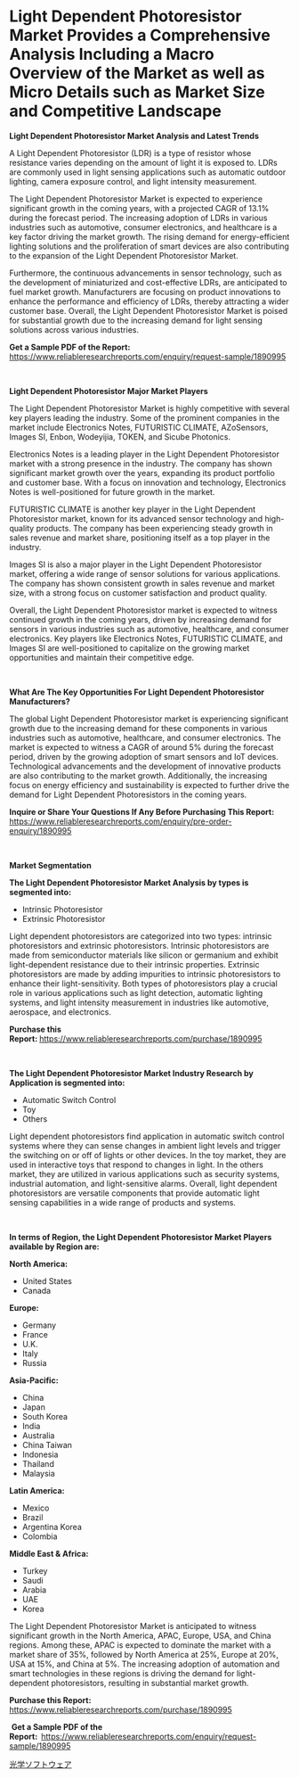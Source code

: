 <p><h1>Light Dependent Photoresistor Market Provides a Comprehensive Analysis Including a Macro Overview of the Market as well as Micro Details such as Market Size and Competitive Landscape</h1></p><p><strong>Light Dependent Photoresistor Market Analysis and Latest Trends</strong></p>
<p><p>A Light Dependent Photoresistor (LDR) is a type of resistor whose resistance varies depending on the amount of light it is exposed to. LDRs are commonly used in light sensing applications such as automatic outdoor lighting, camera exposure control, and light intensity measurement.</p><p>The Light Dependent Photoresistor Market is expected to experience significant growth in the coming years, with a projected CAGR of 13.1% during the forecast period. The increasing adoption of LDRs in various industries such as automotive, consumer electronics, and healthcare is a key factor driving the market growth. The rising demand for energy-efficient lighting solutions and the proliferation of smart devices are also contributing to the expansion of the Light Dependent Photoresistor Market.</p><p>Furthermore, the continuous advancements in sensor technology, such as the development of miniaturized and cost-effective LDRs, are anticipated to fuel market growth. Manufacturers are focusing on product innovations to enhance the performance and efficiency of LDRs, thereby attracting a wider customer base. Overall, the Light Dependent Photoresistor Market is poised for substantial growth due to the increasing demand for light sensing solutions across various industries.</p></p>
<p><strong>Get a Sample PDF of the Report:&nbsp;</strong> <a href="https://www.reliableresearchreports.com/enquiry/request-sample/1890995">https://www.reliableresearchreports.com/enquiry/request-sample/1890995</a></p>
<p>&nbsp;</p>
<p><strong>Light Dependent Photoresistor Major Market Players</strong></p>
<p><p>The Light Dependent Photoresistor Market is highly competitive with several key players leading the industry. Some of the prominent companies in the market include Electronics Notes, FUTURISTIC CLIMATE, AZoSensors, Images SI, Enbon, Wodeyijia, TOKEN, and Sicube Photonics.</p><p>Electronics Notes is a leading player in the Light Dependent Photoresistor market with a strong presence in the industry. The company has shown significant market growth over the years, expanding its product portfolio and customer base. With a focus on innovation and technology, Electronics Notes is well-positioned for future growth in the market.</p><p>FUTURISTIC CLIMATE is another key player in the Light Dependent Photoresistor market, known for its advanced sensor technology and high-quality products. The company has been experiencing steady growth in sales revenue and market share, positioning itself as a top player in the industry.</p><p>Images SI is also a major player in the Light Dependent Photoresistor market, offering a wide range of sensor solutions for various applications. The company has shown consistent growth in sales revenue and market size, with a strong focus on customer satisfaction and product quality.</p><p>Overall, the Light Dependent Photoresistor market is expected to witness continued growth in the coming years, driven by increasing demand for sensors in various industries such as automotive, healthcare, and consumer electronics. Key players like Electronics Notes, FUTURISTIC CLIMATE, and Images SI are well-positioned to capitalize on the growing market opportunities and maintain their competitive edge.</p></p>
<p>&nbsp;</p>
<p><strong>What Are The Key Opportunities For Light Dependent Photoresistor Manufacturers?</strong></p>
<p><p>The global Light Dependent Photoresistor market is experiencing significant growth due to the increasing demand for these components in various industries such as automotive, healthcare, and consumer electronics. The market is expected to witness a CAGR of around 5% during the forecast period, driven by the growing adoption of smart sensors and IoT devices. Technological advancements and the development of innovative products are also contributing to the market growth. Additionally, the increasing focus on energy efficiency and sustainability is expected to further drive the demand for Light Dependent Photoresistors in the coming years.</p></p>
<p><strong>Inquire or Share Your Questions If Any Before Purchasing This Report:</strong> <a href="https://www.reliableresearchreports.com/enquiry/pre-order-enquiry/1890995">https://www.reliableresearchreports.com/enquiry/pre-order-enquiry/1890995</a></p>
<p>&nbsp;</p>
<p><strong>Market Segmentation</strong></p>
<p><strong>The Light Dependent Photoresistor Market Analysis by types is segmented into:</strong></p>
<p><ul><li>Intrinsic Photoresistor</li><li>Extrinsic Photoresistor</li></ul></p>
<p><p>Light dependent photoresistors are categorized into two types: intrinsic photoresistors and extrinsic photoresistors. Intrinsic photoresistors are made from semiconductor materials like silicon or germanium and exhibit light-dependent resistance due to their intrinsic properties. Extrinsic photoresistors are made by adding impurities to intrinsic photoresistors to enhance their light-sensitivity. Both types of photoresistors play a crucial role in various applications such as light detection, automatic lighting systems, and light intensity measurement in industries like automotive, aerospace, and electronics.</p></p>
<p><strong>Purchase this Report:&nbsp;</strong><a href="https://www.reliableresearchreports.com/purchase/1890995">https://www.reliableresearchreports.com/purchase/1890995</a></p>
<p>&nbsp;</p>
<p><strong>The Light Dependent Photoresistor Market Industry Research by Application is segmented into:</strong></p>
<p><ul><li>Automatic Switch Control</li><li>Toy</li><li>Others</li></ul></p>
<p><p>Light dependent photoresistors find application in automatic switch control systems where they can sense changes in ambient light levels and trigger the switching on or off of lights or other devices. In the toy market, they are used in interactive toys that respond to changes in light. In the others market, they are utilized in various applications such as security systems, industrial automation, and light-sensitive alarms. Overall, light dependent photoresistors are versatile components that provide automatic light sensing capabilities in a wide range of products and systems.</p></p>
<p>&nbsp;</p>
<p><strong>In terms of Region, the Light Dependent Photoresistor Market Players available by Region are:</strong></p>
<p>
    <p> <strong> North America: </strong>
        <ul>
            <li>United States</li>
            <li>Canada</li>
        </ul>
        </p> 
    <p> <strong> Europe: </strong>
        <ul>
            <li>Germany</li>
            <li>France</li>
            <li>U.K.</li>
            <li>Italy</li>
            <li>Russia</li>
        </ul>
        </p> 
    <p> <strong> Asia-Pacific: </strong>
        <ul>
            <li>China</li>
            <li>Japan</li>
            <li>South Korea</li>
            <li>India</li>
            <li>Australia</li>
            <li>China Taiwan</li>
            <li>Indonesia</li>
            <li>Thailand</li>
            <li>Malaysia</li>
        </ul>
        </p> 
    <p> <strong> Latin America: </strong>
        <ul>
            <li>Mexico</li>
            <li>Brazil</li>
            <li>Argentina Korea</li>
            <li>Colombia</li>
        </ul>
        </p> 
    <p> <strong> Middle East & Africa: </strong>
        <ul>
            <li>Turkey</li>
            <li>Saudi</li>
            <li>Arabia</li>
            <li>UAE</li>
            <li>Korea</li>
        </ul>
    </p>
    </p>
<p><p>The Light Dependent Photoresistor Market is anticipated to witness significant growth in the North America, APAC, Europe, USA, and China regions. Among these, APAC is expected to dominate the market with a market share of 35%, followed by North America at 25%, Europe at 20%, USA at 15%, and China at 5%. The increasing adoption of automation and smart technologies in these regions is driving the demand for light-dependent photoresistors, resulting in substantial market growth.</p></p>
<p><strong>Purchase this Report: </strong><a href="https://www.reliableresearchreports.com/purchase/1890995">https://www.reliableresearchreports.com/purchase/1890995</a></p>
<p>&nbsp;<strong>Get a Sample PDF of the Report:&nbsp;&nbsp;</strong><a href="https://www.reliableresearchreports.com/enquiry/request-sample/1890995">https://www.reliableresearchreports.com/enquiry/request-sample/1890995</a></p>
<p><strong></strong></p>
<p><p><a href="https://github.com/mreklxf44233/Market-Research-Report-List-1/blob/main/803788513958.md">光学ソフトウェア</a></p></p>